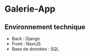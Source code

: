 # Galerie-App

## Environnement technique

- Back : Django
- Front : NextJS
- Base de données : SQL
